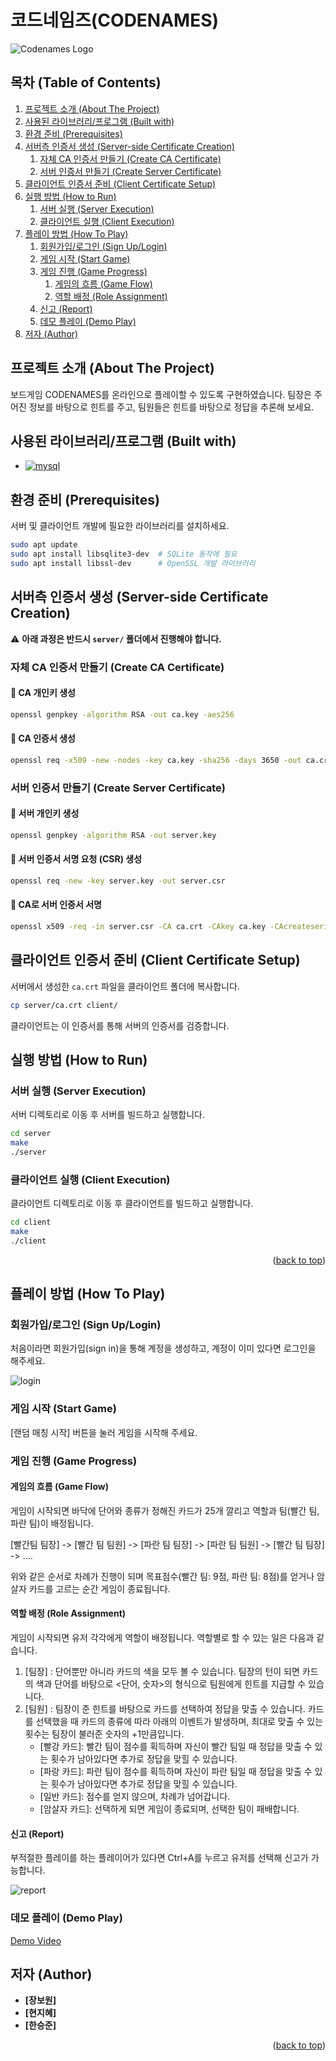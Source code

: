 
# 코드네임즈(CODENAMES)

![Codenames Logo](images/logo.png)

## 목차 (Table of Contents)

1. [프로젝트 소개 (About The Project)](#프로젝트-소개-about-the-project)
2. [사용된 라이브러리/프로그램 (Built with)](#사용된-라이브러리프로그램-built-with)
3. [환경 준비 (Prerequisites)](#환경-준비-prerequisites)
4. [서버측 인증서 생성 (Server-side Certificate Creation)](#서버측-인증서-생성-server-side-certificate-creation)
   1. [자체 CA 인증서 만들기 (Create CA Certificate)](#자체-ca-인증서-만들기-create-ca-certificate)
   2. [서버 인증서 만들기 (Create Server Certificate)](#서버-인증서-만들기-create-server-certificate)
5. [클라이언트 인증서 준비 (Client Certificate Setup)](#클라이언트-인증서-준비-client-certificate-setup)
6. [실행 방법 (How to Run)](#실행-방법-how-to-run)
   1. [서버 실행 (Server Execution)](#서버-실행-server-execution)
   2. [클라이언트 실행 (Client Execution)](#클라이언트-실행-client-execution)
7. [플레이 방법 (How To Play)](#플레이-방법-how-to-play)
   1. [회원가입/로그인 (Sign Up/Login)](#회원가입로그인-sign-uplogin)
   2. [게임 시작 (Start Game)](#게임-시작-start-game)
   3. [게임 진행 (Game Progress)](#게임-진행-game-progress)
      1. [게임의 흐름 (Game Flow)](#게임의-흐름-game-flow)
      2. [역할 배정 (Role Assignment)](#역할-배정-role-assignment)
   4. [신고 (Report)](#신고-report)
   5. [데모 플레이 (Demo Play)](#데모-플레이-demo-play)
8. [저자 (Author)](#저자-author)

## 프로젝트 소개 (About The Project)
보드게임 CODENAMES를 온라인으로 플레이할 수 있도록 구현하였습니다. 팀장은 주어진 정보를 바탕으로 힌트를 주고, 팀원들은 힌트를 바탕으로 정답을 추론해 보세요.

## 사용된 라이브러리/프로그램 (Built with)
* [![mysql][mysql-shield]][MYSQL-url]

## 환경 준비 (Prerequisites)

서버 및 클라이언트 개발에 필요한 라이브러리를 설치하세요.

```bash
sudo apt update
sudo apt install libsqlite3-dev  # SQLite 동작에 필요
sudo apt install libssl-dev      # OpenSSL 개발 라이브러리
```

## 서버측 인증서 생성 (Server-side Certificate Creation)

⚠️ **아래 과정은 반드시 `server/` 폴더에서 진행해야 합니다.**

### 자체 CA 인증서 만들기 (Create CA Certificate)

#### 📌 CA 개인키 생성

```bash
openssl genpkey -algorithm RSA -out ca.key -aes256
```

#### 📌 CA 인증서 생성

```bash
openssl req -x509 -new -nodes -key ca.key -sha256 -days 3650 -out ca.crt
```

### 서버 인증서 만들기 (Create Server Certificate)

#### 📌 서버 개인키 생성

```bash
openssl genpkey -algorithm RSA -out server.key
```

#### 📌 서버 인증서 서명 요청 (CSR) 생성

```bash
openssl req -new -key server.key -out server.csr
```

#### 📌 CA로 서버 인증서 서명

```bash
openssl x509 -req -in server.csr -CA ca.crt -CAkey ca.key -CAcreateserial -out server.crt -days 3650 -sha256
```

## 클라이언트 인증서 준비 (Client Certificate Setup)

서버에서 생성한 `ca.crt` 파일을 클라이언트 폴더에 복사합니다.

```bash
cp server/ca.crt client/
```

클라이언트는 이 인증서를 통해 서버의 인증서를 검증합니다.

## 실행 방법 (How to Run)

### 서버 실행 (Server Execution)

서버 디렉토리로 이동 후 서버를 빌드하고 실행합니다.

```bash
cd server
make
./server
```

### 클라이언트 실행 (Client Execution)

클라이언트 디렉토리로 이동 후 클라이언트를 빌드하고 실행합니다.

```bash
cd client
make
./client
```

<p align="right">(<a href="#readme-top">back to top</a>)</p>

## 플레이 방법 (How To Play)

### 회원가입/로그인 (Sign Up/Login)

처음이라면 회원가입(sign in)을 통해 계정을 생성하고, 계정이 이미 있다면 로그인을 해주세요.</p>
![login](images/login.png)

### 게임 시작 (Start Game)

[랜덤 매칭 시작] 버튼을 눌러 게임을 시작해 주세요.</p>

### 게임 진행 (Game Progress)

#### 게임의 흐름 (Game Flow)

게임이 시작되면 바닥에 단어와 종류가 정해진 카드가 25개 깔리고 역할과 팀(빨간 팀, 파란 팀)이 배정됩니다. </p>
[빨간팀 팀장] -> [빨간 팀 팀원] -> [파란 팀 팀장] -> [파란 팀 팀원] -> [빨간 팀 팀장] -> .... </p>위와 같은 순서로 차례가 진행이 되며 목표점수(빨간 팀: 9점, 파란 팀: 8점)를 얻거나 암살자 카드를 고르는 순간 게임이 종료됩니다.

#### 역할 배정 (Role Assignment)

게임이 시작되면 유저 각각에게 역할이 배정됩니다. 역할별로 할 수 있는 일은 다음과 같습니다.

1. [팀장] : 단어뿐만 아니라 카드의 색을 모두 볼 수 있습니다. 팀장의 턴이 되면 카드의 색과 단어를 바탕으로 <단어, 숫자>의 형식으로 팀원에게 힌트를 지급할 수 있습니다.
2. [팀원] : 팀장이 준 힌트를 바탕으로 카드를 선택하여 정답을 맞출 수 있습니다. 카드를 선택했을 때 카드의 종류에 따라 아래의 이벤트가 발생하며, 최대로 맞출 수 있는 횟수는 팀장이 불러준 숫자의 +1만큼입니다.
    * [빨강 카드]: 빨간 팀이 점수를 획득하며 자신이 빨간 팀일 때 정답을 맞출 수 있는 횟수가 남아있다면 추가로 정답을 맞힐 수 있습니다.  
    * [파랑 카드]: 파란 팀이 점수를 획득하며 자신이 파란 팀일 때 정답을 맞출 수 있는 횟수가 남아있다면 추가로 정답을 맞힐 수 있습니다.  
    * [일반 카드]: 점수를 얻지 않으며, 차례가 넘어갑니다.
    * [암살자 카드]: 선택하게 되면 게임이 종료되며, 선택한 팀이 패배합니다.

#### 신고 (Report)

부적절한 플레이를 하는 플레이어가 있다면 Ctrl+A를 누르고 유저를 선택해 신고가 가능합니다.</p>
![report](images/report.png)

### 데모 플레이 (Demo Play)

[Demo Video](https://www.youtube.com/watch?v=eX-OVSaTG-Y)

## 저자 (Author)
- **[장보원]**
- **[현지혜]**
- **[한승준]**

<p align="right">(<a href="#readme-top">back to top</a>)</p>

<!-- MARKDOWN LINKS & IMAGES -->
[mysql-shield]: https://img.shields.io/badge/MySQL-4479A1?style=flat&logo=mySQL&logoColor=Blue
[MYSQL-url]: https://www.mysql.com/
